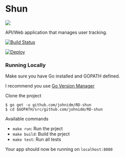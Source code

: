 # Shun

![](https://pm1.narvii.com/6400/1c55c6cbf4831e75b9f678e742a5212c6face3f6_128.jpg)

API/Web application that manages user tracking.

[![Build Status](https://travis-ci.org/johnidm/RD-shun.svg?branch=master)](https://travis-ci.org/johnidm/RD-shun)

[![Deploy](https://www.herokucdn.com/deploy/button.svg)](https://rd-shun.herokuapp.com/)

### Running Locally

Make sure you have Go installed and GOPATH defined.

I recommend you use [Go Version Manager](https://github.com/moovweb/gvm)

Clone the project

```
$ go get -u github.com/johnidm/RD-shun
$ cd $GOPATH/src/github.com/johnidm/RD-shun
```

Available commands

- `make run`: Run the prject
- `make build`: Build the prject
- `make test`: Run all tests

Your app should now be running on `localhost:8080`
